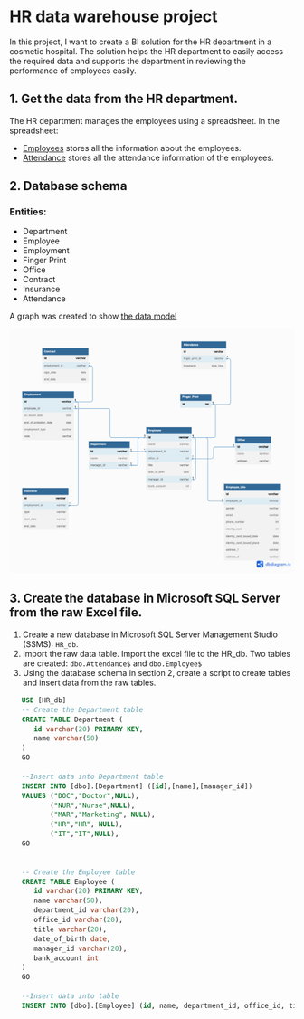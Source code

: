 # HR data warehouse project
In this project, I want to create a BI solution for the HR department in a cosmetic hospital. The solution helps the HR department to easily access the required data and supports the department in reviewing the performance of employees easily. 

## 1. Get the data from the HR department. 
The HR department manages the employees using a spreadsheet. In the spreadsheet:
- [Employees](https://docs.google.com/spreadsheets/d/1DJYTOcLgxjPA6KuPBIxC4kz67pX6i5E1KOzKzdORkYk/edit#gid=716097444) stores all the information about the employees. 
- [Attendance](https://docs.google.com/spreadsheets/d/1DJYTOcLgxjPA6KuPBIxC4kz67pX6i5E1KOzKzdORkYk/edit#gid=1114897994) stores all the attendance information of the employees. 

## 2. Database schema

### Entities: 
- Department
- Employee
- Employment
- Finger Print
- Office
- Contract
- Insurance
- Attendance 

A graph was created to show [the data model](https://dbdiagram.io/d/64574475dca9fb07c4a301cd)


![Data Model](DataModel.jpeg)

## 3. Create the database in Microsoft SQL Server from the raw Excel file. 
1. Create a new database in Microsoft SQL Server Management Studio (SSMS): ```HR_db```.
2. Import the raw data table. Import the excel file to the HR_db. Two tables are created: ```dbo.Attendance$``` and ```dbo.Employee$``` 
3. Using the database schema in section 2, create a script to create tables and insert data from the raw tables.
```sql
   USE [HR_db] 
   -- Create the Department table
   CREATE TABLE Department (
      id varchar(20) PRIMARY KEY, 
      name varchar(50)
   )
   GO
   
   --Insert data into Department table
   INSERT INTO [dbo].[Department] ([id],[name],[manager_id]) 
   VALUES ("DOC","Doctor",NULL),
          ("NUR","Nurse",NULL),
          ("MAR","Marketing", NULL),
          ("HR","HR", NULL),
          ("IT","IT",NULL),
   GO
   
   
   -- Create the Employee table
   CREATE TABLE Employee (
      id varchar(20) PRIMARY KEY,
      name varchar(50),
      department_id varchar(20),
      office_id varchar(20), 
      title varchar(20),
      date_of_birth date,
      manager_id varchar(20),
      bank_account int
   )    
   GO
   
   --Insert data into table
   INSERT INTO [dbo].[Employee] (id, name, department_id, office_id, title, date_of_birth, manager_id, bank_account)
   
```

